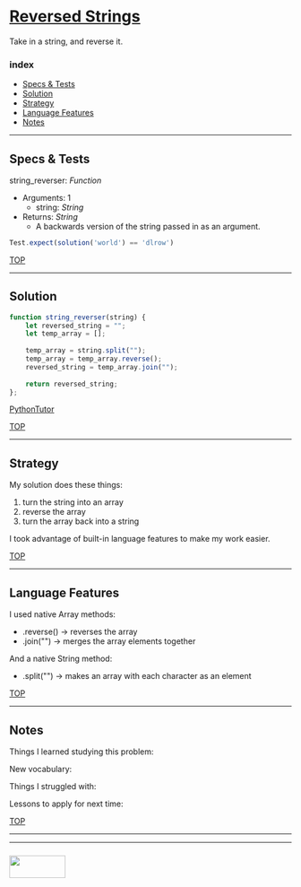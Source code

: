# [Reversed Strings](https://www.codewars.com/kata/reversed-strings)

Take in a string, and reverse it.

### index
* [Specs & Tests](#specs-tests)
* [Solution](#solution)
* [Strategy](#strategy)
* [Language Features](#language-features)
* [Notes](#notes)

___

## Specs & Tests

string\_reverser: _Function_
* Arguments: 1
  * string: _String_
* Returns: _String_
  * A backwards version of the string passed in as an argument.

```js
Test.expect(solution('world') == 'dlrow')
```


[TOP](#string-reverser)

___

## Solution

```js 
function string_reverser(string) {
    let reversed_string = "";
    let temp_array = [];
    
    temp_array = string.split("");
    temp_array = temp_array.reverse();
    reversed_string = temp_array.join("");
    
    return reversed_string;
}; 
```
[PythonTutor](https://goo.gl/hV5CD7)

[TOP](#reversed-strings)

___

## Strategy


My solution does these things:
1. turn the string into an array
2. reverse the array
3. turn the array back into a string

I took advantage of built-in language features to make my work easier.

[TOP](#reversed-strings)

___

## Language Features

I used native Array methods: 
* .reverse() -> reverses the array
* .join("") -> merges the array elements together

And a native String method:
* .split("") -> makes an array with each character as an element



[TOP](#reversed-strings)

___

## Notes

Things I learned studying this problem:


New vocabulary:


Things I struggled with:


Lessons to apply for next time:



[TOP](#reversed-strings)

___
___
### <a href="http://elewa.education/blog" target="_blank"><img src="https://user-images.githubusercontent.com/18554853/34921062-506450ae-f97d-11e7-875f-6feeb26ad72d.png" width="100" height="40"/></a>
